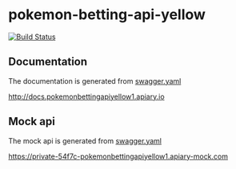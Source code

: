 # pokemon-betting-api-yellow
[![Build Status](https://travis-ci.org/mariokaufmann/pokemon-betting-api-yellow.svg?branch=master)](https://travis-ci.org/mariokaufmann/pokemon-betting-api-yellow)

## Documentation
The documentation is generated from [swagger.yaml](swagger.yaml)

http://docs.pokemonbettingapiyellow1.apiary.io

## Mock api
The mock api is generated from [swagger.yaml](swagger.yaml)

https://private-54f7c-pokemonbettingapiyellow1.apiary-mock.com
